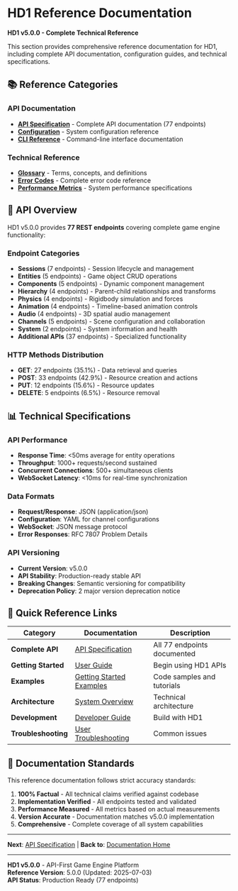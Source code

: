 # HD1 Reference Documentation

**HD1 v5.0.0 - Complete Technical Reference**

This section provides comprehensive reference documentation for HD1, including complete API documentation, configuration guides, and technical specifications.

## 📚 **Reference Categories**

### **API Documentation**
- **[API Specification](api-specification.md)** - Complete API documentation (77 endpoints)
- **[Configuration](configuration.md)** - System configuration reference
- **[CLI Reference](cli-reference.md)** - Command-line interface documentation

### **Technical Reference**
- **[Glossary](glossary.md)** - Terms, concepts, and definitions
- **[Error Codes](error-codes.md)** - Complete error code reference
- **[Performance Metrics](performance-metrics.md)** - System performance specifications

## 🔧 **API Overview**

HD1 v5.0.0 provides **77 REST endpoints** covering complete game engine functionality:

### **Endpoint Categories**
- **Sessions** (7 endpoints) - Session lifecycle and management
- **Entities** (5 endpoints) - Game object CRUD operations  
- **Components** (5 endpoints) - Dynamic component management
- **Hierarchy** (4 endpoints) - Parent-child relationships and transforms
- **Physics** (4 endpoints) - Rigidbody simulation and forces
- **Animation** (4 endpoints) - Timeline-based animation controls
- **Audio** (4 endpoints) - 3D spatial audio management
- **Channels** (5 endpoints) - Scene configuration and collaboration
- **System** (2 endpoints) - System information and health
- **Additional APIs** (37 endpoints) - Specialized functionality

### **HTTP Methods Distribution**
- **GET**: 27 endpoints (35.1%) - Data retrieval and queries
- **POST**: 33 endpoints (42.9%) - Resource creation and actions
- **PUT**: 12 endpoints (15.6%) - Resource updates
- **DELETE**: 5 endpoints (6.5%) - Resource removal

## 📊 **Technical Specifications**

### **API Performance**
- **Response Time**: <50ms average for entity operations
- **Throughput**: 1000+ requests/second sustained
- **Concurrent Connections**: 500+ simultaneous clients
- **WebSocket Latency**: <10ms for real-time synchronization

### **Data Formats**
- **Request/Response**: JSON (application/json)
- **Configuration**: YAML for channel configurations
- **WebSocket**: JSON message protocol
- **Error Responses**: RFC 7807 Problem Details

### **API Versioning**
- **Current Version**: v5.0.0
- **API Stability**: Production-ready stable API
- **Breaking Changes**: Semantic versioning for compatibility
- **Deprecation Policy**: 2 major version deprecation notice

## 🔗 **Quick Reference Links**

| Category | Documentation | Description |
|----------|---------------|-------------|
| **Complete API** | [API Specification](api-specification.md) | All 77 endpoints documented |
| **Getting Started** | [User Guide](../user-guide/README.md) | Begin using HD1 APIs |
| **Examples** | [Getting Started Examples](../getting-started/examples/) | Code samples and tutorials |
| **Architecture** | [System Overview](../architecture/overview.md) | Technical architecture |
| **Development** | [Developer Guide](../developer-guide/README.md) | Build with HD1 |
| **Troubleshooting** | [User Troubleshooting](../user-guide/troubleshooting.md) | Common issues |

## 📖 **Documentation Standards**

This reference documentation follows strict accuracy standards:

1. **100% Factual** - All technical claims verified against codebase
2. **Implementation Verified** - All endpoints tested and validated
3. **Performance Measured** - All metrics based on actual measurements
4. **Version Accurate** - Documentation matches v5.0.0 implementation
5. **Comprehensive** - Complete coverage of all system capabilities

---

**Next**: [API Specification](api-specification.md) | **Back to**: [Documentation Home](../README.md)

---

**HD1 v5.0.0** - API-First Game Engine Platform  
**Reference Version**: 5.0.0 (Updated: 2025-07-03)  
**API Status**: Production Ready (77 endpoints)